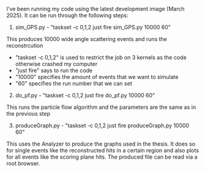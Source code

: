 I've been running my code using the latest development image (March 2025). It can be run through the following steps:
1. sim_GPS.py - "taskset -c 0,1,2 just fire sim_GPS.py 10000 60"

This produces 10000 wide angle scattering events and runs the reconstrcution
- "taskset -c 0,1,2" is used to restrict the job on 3 kernels as the code otherwise crashed my computer
- "just fire" says to run the code
- "10000" specifies the amount of events that we want to simulate
- "60" specifies the run number that we can set

2. do_pf.py - "taskset -c 0,1,2 just fire do_pf.py 10000 60"

This runs the particle flow algorithm and the parameters are the same as in the previous step

3. produceGraph.py - "taskset -c 0,1,2 just fire produceGraph.py 10000 60"

This uses the Analyzer to produce the graphs used in the thesis. It does so for single events like the reconstructed hits in a certain region and also plots for all events like the scoring plane hits. The produced file can be read via a root browser.
